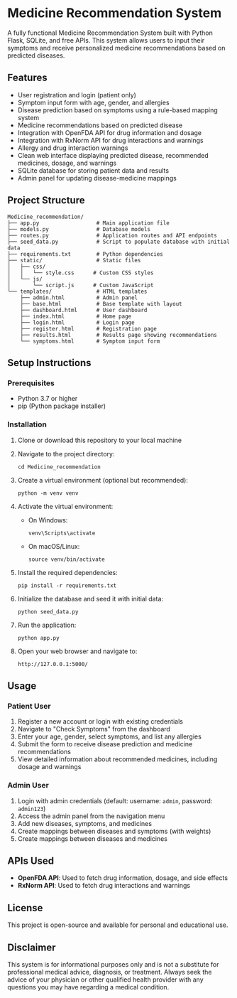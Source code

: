 # Medicine Recommendation System

A fully functional Medicine Recommendation System built with Python Flask, SQLite, and free APIs. This system allows users to input their symptoms and receive personalized medicine recommendations based on predicted diseases.

## Features

- User registration and login (patient only)
- Symptom input form with age, gender, and allergies
- Disease prediction based on symptoms using a rule-based mapping system
- Medicine recommendations based on predicted disease
- Integration with OpenFDA API for drug information and dosage
- Integration with RxNorm API for drug interactions and warnings
- Allergy and drug interaction warnings
- Clean web interface displaying predicted disease, recommended medicines, dosage, and warnings
- SQLite database for storing patient data and results
- Admin panel for updating disease-medicine mappings

## Project Structure

```
Medicine_recommendation/
├── app.py                  # Main application file
├── models.py               # Database models
├── routes.py               # Application routes and API endpoints
├── seed_data.py            # Script to populate database with initial data
├── requirements.txt        # Python dependencies
├── static/                 # Static files
│   ├── css/
│   │   └── style.css      # Custom CSS styles
│   └── js/
│       └── script.js      # Custom JavaScript
└── templates/              # HTML templates
    ├── admin.html          # Admin panel
    ├── base.html           # Base template with layout
    ├── dashboard.html      # User dashboard
    ├── index.html          # Home page
    ├── login.html          # Login page
    ├── register.html       # Registration page
    ├── results.html        # Results page showing recommendations
    └── symptoms.html       # Symptom input form
```

## Setup Instructions

### Prerequisites

- Python 3.7 or higher
- pip (Python package installer)

### Installation

1. Clone or download this repository to your local machine

2. Navigate to the project directory:
   ```
   cd Medicine_recommendation
   ```

3. Create a virtual environment (optional but recommended):
   ```
   python -m venv venv
   ```

4. Activate the virtual environment:
   - On Windows:
     ```
     venv\Scripts\activate
     ```
   - On macOS/Linux:
     ```
     source venv/bin/activate
     ```

5. Install the required dependencies:
   ```
   pip install -r requirements.txt
   ```

6. Initialize the database and seed it with initial data:
   ```
   python seed_data.py
   ```

7. Run the application:
   ```
   python app.py
   ```

8. Open your web browser and navigate to:
   ```
   http://127.0.0.1:5000/
   ```

## Usage

### Patient User

1. Register a new account or login with existing credentials
2. Navigate to "Check Symptoms" from the dashboard
3. Enter your age, gender, select symptoms, and list any allergies
4. Submit the form to receive disease prediction and medicine recommendations
5. View detailed information about recommended medicines, including dosage and warnings

### Admin User

1. Login with admin credentials (default: username: `admin`, password: `admin123`)
2. Access the admin panel from the navigation menu
3. Add new diseases, symptoms, and medicines
4. Create mappings between diseases and symptoms (with weights)
5. Create mappings between diseases and medicines

## APIs Used

- **OpenFDA API**: Used to fetch drug information, dosage, and side effects
- **RxNorm API**: Used to fetch drug interactions and warnings

## License

This project is open-source and available for personal and educational use.

## Disclaimer

This system is for informational purposes only and is not a substitute for professional medical advice, diagnosis, or treatment. Always seek the advice of your physician or other qualified health provider with any questions you may have regarding a medical condition.